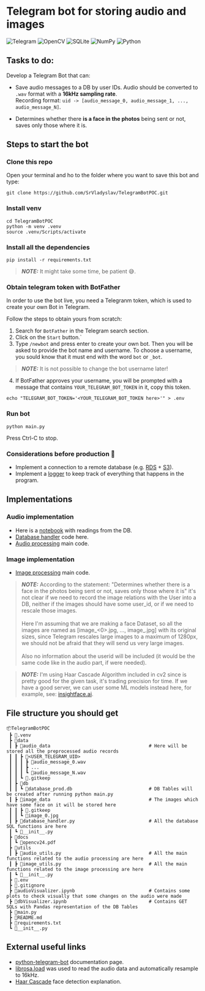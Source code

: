 # Telegram bot for storing audio and images 

![Telegram](https://img.shields.io/badge/Telegram-2CA5E0?style=flat-square&logo=telegram&logoColor=white) ![OpenCV](https://img.shields.io/badge/opencv-%23white.svg?style=flat-square&logo=opencv&logoColor=white) 	![SQLite](https://img.shields.io/badge/sqlite-%2307405e.svg?style=flat-square&logo=sqlite&logoColor=white) ![NumPy](https://img.shields.io/badge/numpy-%23013243.svg?style=flat-square&logo=numpy&logoColor=white) ![Python](https://img.shields.io/badge/python-3670A0?style=flat-square&logo=python&logoColor=ffdd54)

## Tasks to do:
Develop a Telegram Bot that can:
- Save audio messages to a DB by user IDs. Audio should be converted to `.wav` format with a **16kHz sampling rate**. <br> Recording format: `uid -> [audio_message_0, audio_message_1, ..., audio_message_N]`.

- Determines whether there **is a face in the photos** being sent or not, saves only those where it is.

## Steps to start the bot

### Clone this repo
Open your terminal and ho to the folder where you want to save this bot and type:
```
git clone https://github.com/SrVladyslav/TelegramBotPOC.git
```

### Install venv
```
cd TelegramBotPOC
python -m venv .venv
source .venv/Scripts/activate
```

### Install all the dependencies
```
pip install -r requirements.txt
```
> **_NOTE:_** It might take some time, be patient 😅.

### Obtain telegram token with BotFather
In order to use the bot live, you need a Telegranm token, which is used to create your own Bot in Telegram. <br>

Follow the steps to obtain yours from scratch:

1. Search for `BotFather` in the Telegram search section.
2. Click on the `Start` button.`
3. Type `/newbot` and press enter to create your own bot. Then you will be asked to provide the bot name and username. To choose a username, you sould know that it must end with the word `bot` or `_bot`.
> **_NOTE:_** It is not possible to change the bot username later!
4. If BotFather approves your username, you will be prompted with a message that contains `YOUR_TELEGRAM_BOT_TOKEN` in it, copy this token.


```
echo "TELEGRAM_BOT_TOKEN='<YOUR_TELEGRAM_BOT_TOKEN here>'" > .env
```

### Run bot
```
python main.py
```
Press Ctrl-C to stop.

### Considerations before production 🤗
- Implement a connection to a remote database (e.g. [RDS](https://aws.amazon.com/es/rds/) + [S3](https://aws.amazon.com/es/s3/)).
- Implement a [logger](https://www.geeksforgeeks.org/logging-in-python/) to keep track of everything that happens in the program.

## Implementations
### Audio implementation
- Here is a [notebook](https://github.com/SrVladyslav/TelegramBotPOC/blob/main/dbVisualizer.ipynb) with readings from the DB.
- [Database handler](https://github.com/SrVladyslav/TelegramBotPOC/blob/main/data/database_handler.py) code here.
- [Audio processing](https://github.com/SrVladyslav/TelegramBotPOC/blob/main/utils/audio_utils.py) main code.

### Image implementation
- [Image processing](https://github.com/SrVladyslav/TelegramBotPOC/blob/main/utils/image_utils.py) main code.

> **_NOTE:_** According to the statement: "Determines whether there is a face in 
    the photos being sent or not, saves only those where it is" it's not clear 
    if we need to record the image relations with the User into a DB, neither
    if the images should have some user_id, or if we need to rescale those images. <br><br>
    Here I'm assuming that we are making a face Dataset, so all the images 
    are named as [image_<0>.jpg, ..., image_<N>.jpg] with its original sizes, since Telegram rescales large images to a maximum of 1280px, we should not be afraid that they will send us very large images. <br><br>
    Also no information about the userid will be included (it would be the same 
    code like in the audio part, if were needed).

> **_NOTE:_** I'm using Haar Cascade Algorithm included in cv2 since is pretty good for the given task, it's trading precision for time. If we have a good server, we can user some ML models instead here, for example, see: [insightface.ai](https://insightface.ai/).


## File structure you should get
```
📦TelegramBotPOC
 ┣ 📂.venv
 ┣ 📂data
 ┃ ┣ 📂audio_data                                    # Here will be stored all the preprocessed audio records
 ┃ ┃ ┣ 📂<USER_TELEGRAM_UID>
 ┃ ┃ ┃ ┣ 📜audio_message_0.wav
 ┃ ┃ ┃ ┣ ...
 ┃ ┃ ┃ ┗ 📜audio_message_N.wav
 ┃ ┃ ┗ 📜.gitkeep
 ┃ ┣ 📂db
 ┃ ┃ ┗ 📜database_prod.db                            # DB Tables will be created after running python main.py
 ┃ ┣ 📂image_data                                    # The images which have some face on it will be stored here
 ┃ ┃ ┣ 📜.gitkeep
 ┃ ┃ ┗ 📜image_0.jpg
 ┃ ┣ 📜database_handler.py                           # All the database SQL functions are here
 ┃ ┗ 📜__init__.py
 ┣ 📂docs
 ┃ ┗ 📜opencv24.pdf
 ┣ 📂utils
 ┃ ┣ 📜audio_utils.py                                # All the main functions related to the audio processing are here
 ┃ ┣ 📜image_utils.py                                # All the main functions related to the image processing are here
 ┃ ┗ 📜__init__.py
 ┣ 📜.env
 ┣ 📜.gitignore
 ┣ 📜audioVisualizer.ipynb                           # Contains some plots to check visually that some changes on the audio were made
 ┣ 📜dbVisualizer.ipynb                              # Contains GET SQLs with Pandas representation of the DB Tables
 ┣ 📜main.py
 ┣ 📜README.md
 ┣ 📜requirements.txt
 ┗ 📜__init__.py
```

## External useful links
- [python-telegram-bot](https://docs.python-telegram-bot.org/en/v21.1.1/index.html) documentation page.
- [librosa.load](https://librosa.org/doc/0.10.1/generated/librosa.load.html) was used to read the audio data and automatically resample to 16kHz.
- [Haar Cascade](https://towardsdatascience.com/face-detection-with-haar-cascade-727f68dafd08) face detection explanation.
